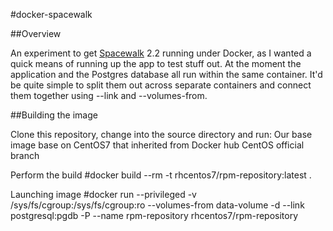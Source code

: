#docker-spacewalk

##Overview

An experiment to get [Spacewalk](http://spacewalk.redhat.com/) 2.2 running under Docker, as I wanted a quick means of running up the app to test stuff out. At the moment the application and the Postgres database all run within the same container. It'd be quite simple to split them out across separate containers and connect them together using --link and --volumes-from. 

##Building the image

Clone this repository, change into the source directory and run:
Our base image base on CentOS7 that inherited from Docker hub CentOS official branch

Perform the build
#docker build --rm -t rhcentos7/rpm-repository:latest .



Launching image
#docker run --privileged -v /sys/fs/cgroup:/sys/fs/cgroup:ro --volumes-from data-volume -d --link postgresql:pgdb -P --name rpm-repository rhcentos7/rpm-repository



